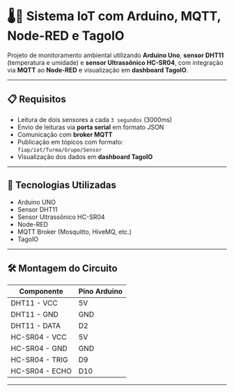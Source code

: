 # 🌡️📏 Sistema IoT com Arduino, MQTT, Node-RED e TagoIO

Projeto de monitoramento ambiental utilizando **Arduino Uno**, **sensor DHT11** (temperatura e umidade) e **sensor Ultrassônico HC-SR04**, com integração via **MQTT** ao **Node-RED** e visualização em **dashboard TagoIO**.

---

## 📋 Requisitos

- Leitura de dois sensores a cada `3 segundos` (3000ms)
- Envio de leituras via **porta serial** em formato JSON
- Comunicação com **broker MQTT**
- Publicação em tópicos com formato:  
  `fiap/iot/Turma/Grupo/Sensor`
- Visualização dos dados em **dashboard TagoIO**

---

## 🧰 Tecnologias Utilizadas

- Arduino UNO
- Sensor DHT11
- Sensor Ultrassônico HC-SR04
- Node-RED
- MQTT Broker (Mosquitto, HiveMQ, etc.)
- TagoIO

---

## 🛠️ Montagem do Circuito

| Componente     | Pino Arduino |
|----------------|--------------|
| DHT11 - VCC    | 5V           |
| DHT11 - GND    | GND          |
| DHT11 - DATA   | D2           |
| HC-SR04 - VCC  | 5V           |
| HC-SR04 - GND  | GND          |
| HC-SR04 - TRIG | D9           |
| HC-SR04 - ECHO | D10          |

---

